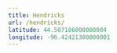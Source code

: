 ```yaml
---
title: Hendricks
url: /hendricks/
latitude: 44.507186000000004
longitude: -96.42421300000001
---
```

